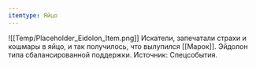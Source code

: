```yaml
---
itemtype: Яйцо
---
```

![[Temp/Placeholder_Eidolon_Item.png]]
Искатели, запечатали страхи и кошмары в яйцо, и так получилось, что вылупился [[Марок]]. Эйдолон типа сбалансированной поддержки. Источник: Спецсобытия.
